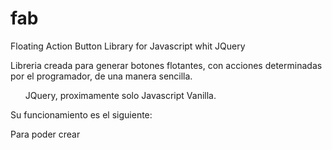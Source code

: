 # fab
Floating Action Button Library for Javascript whit JQuery 

Libreria creada para generar botones flotantes, con acciones determinadas por el programador, de una manera sencilla.

<ul>
JQuery, proximamente solo Javascript Vanilla.
</ul>
Su funcionamiento es el siguiente:

Para poder crear
